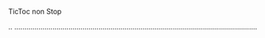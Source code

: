 TicToc non Stop

..
.........................................................................................................................
